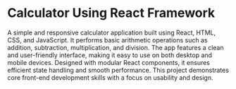 # Calculator Using React Framework

A simple and responsive calculator application built using React, HTML, CSS, and JavaScript. It performs basic arithmetic operations such as addition, subtraction, multiplication, and division. The app features a clean and user-friendly interface, making it easy to use on both desktop and mobile devices. Designed with modular React components, it ensures efficient state handling and smooth performance. This project demonstrates core front-end development skills with a focus on usability and design.

